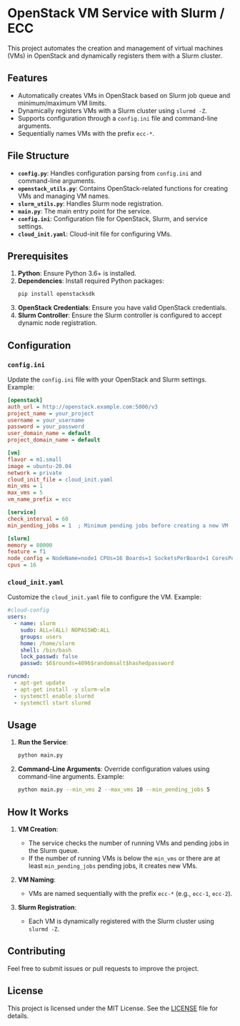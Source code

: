 # OpenStack VM Service with Slurm / ECC

This project automates the creation and management of virtual machines (VMs) in OpenStack and dynamically registers them with a Slurm cluster.

## Features

- Automatically creates VMs in OpenStack based on Slurm job queue and minimum/maximum VM limits.
- Dynamically registers VMs with a Slurm cluster using `slurmd -Z`.
- Supports configuration through a `config.ini` file and command-line arguments.
- Sequentially names VMs with the prefix `ecc-*`.

## File Structure

- **`config.py`**: Handles configuration parsing from `config.ini` and command-line arguments.
- **`openstack_utils.py`**: Contains OpenStack-related functions for creating VMs and managing VM names.
- **`slurm_utils.py`**: Handles Slurm node registration.
- **`main.py`**: The main entry point for the service.
- **`config.ini`**: Configuration file for OpenStack, Slurm, and service settings.
- **`cloud_init.yaml`**: Cloud-init file for configuring VMs.

## Prerequisites

1. **Python**: Ensure Python 3.6+ is installed.
2. **Dependencies**: Install required Python packages:
   ```bash
   pip install openstacksdk
   ```
3. **OpenStack Credentials**: Ensure you have valid OpenStack credentials.
4. **Slurm Controller**: Ensure the Slurm controller is configured to accept dynamic node registration.

## Configuration

### `config.ini`

Update the `config.ini` file with your OpenStack and Slurm settings. Example:

```ini
[openstack]
auth_url = http://openstack.example.com:5000/v3
project_name = your_project
username = your_username
password = your_password
user_domain_name = default
project_domain_name = default

[vm]
flavor = m1.small
image = ubuntu-20.04
network = private
cloud_init_file = cloud_init.yaml
min_vms = 1
max_vms = 5
vm_name_prefix = ecc

[service]
check_interval = 60
min_pending_jobs = 1  ; Minimum pending jobs before creating a new VM

[slurm]
memory = 80000
feature = f1
node_config = NodeName=node1 CPUs=16 Boards=1 SocketsPerBoard=1 CoresPerSocket=8 ThreadsPerCore=2 RealMemory=31848
cpus = 16
```

### `cloud_init.yaml`

Customize the `cloud_init.yaml` file to configure the VM. Example:

```yaml
#cloud-config
users:
  - name: slurm
    sudo: ALL=(ALL) NOPASSWD:ALL
    groups: users
    home: /home/slurm
    shell: /bin/bash
    lock_passwd: false
    passwd: $6$rounds=4096$randomsalt$hashedpassword

runcmd:
  - apt-get update
  - apt-get install -y slurm-wlm
  - systemctl enable slurmd
  - systemctl start slurmd
```

## Usage

1. **Run the Service**:
   ```bash
   python main.py
   ```

2. **Command-Line Arguments**:
   Override configuration values using command-line arguments. Example:
   ```bash
   python main.py --min_vms 2 --max_vms 10 --min_pending_jobs 5
   ```

## How It Works

1. **VM Creation**:
   - The service checks the number of running VMs and pending jobs in the Slurm queue.
   - If the number of running VMs is below the `min_vms` or there are at least `min_pending_jobs` pending jobs, it creates new VMs.

2. **VM Naming**:
   - VMs are named sequentially with the prefix `ecc-*` (e.g., `ecc-1`, `ecc-2`).

3. **Slurm Registration**:
   - Each VM is dynamically registered with the Slurm cluster using `slurmd -Z`.

## Contributing

Feel free to submit issues or pull requests to improve the project.

## License

This project is licensed under the MIT License. See the [LICENSE](LICENSE) file for details.